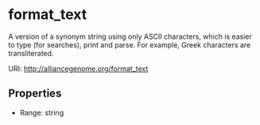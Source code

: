 # format_text

A version of a synonym string using only ASCII characters, which is easier to type (for searches), print and parse. For example, Greek characters are transliterated.

URI: http://alliancegenome.org/format_text



<!-- no inheritance hierarchy -->


## Properties

 * Range: string


